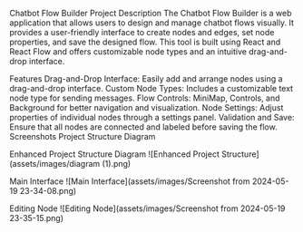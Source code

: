 Chatbot Flow Builder
Project Description
The Chatbot Flow Builder is a web application that allows users to design and manage chatbot flows visually. It provides a user-friendly interface to create nodes and edges, set node properties, and save the designed flow. This tool is built using React and React Flow and offers customizable node types and an intuitive drag-and-drop interface.

Features
Drag-and-Drop Interface: Easily add and arrange nodes using a drag-and-drop interface.
Custom Node Types: Includes a customizable text node type for sending messages.
Flow Controls: MiniMap, Controls, and Background for better navigation and visualization.
Node Settings: Adjust properties of individual nodes through a settings panel.
Validation and Save: Ensure that all nodes are connected and labeled before saving the flow.
Screenshots
Project Structure Diagram

Enhanced Project Structure Diagram
![Enhanced Project Structure](assets/images/diagram (1).png)

Main Interface
![Main Interface](assets/images/Screenshot from 2024-05-19 23-34-08.png)

Editing Node
![Editing Node](assets/images/Screenshot from 2024-05-19 23-35-15.png)
